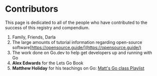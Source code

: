 # Contributors 

This page is dedicated to all of the people who have contributed to the success of this registry and compendium.

1.  Family, Friends, Darla
2.  The large amounts of tutorial information regarding open-source software[https://opensource.guide/](https://opensource.guide/)
3. The work done on Go.dev to help get developers up and running with Go
4.  **Alex Edwards** for the Lets Go Book
5.  **Matthew Holiday** for his teachings on Go: 
[Matt's Go class Playlist](https://www.youtube.com/watch?v=iDQAZEJK8lI&list=PLoILbKo9rG3skRCj37Kn5Zj803hhiuRK6)